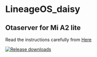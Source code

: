 # LineageOS_daisy

## Otaserver for Mi A2 lite ##
Read the instructions carefully from [Here](https://itsvixano.gitlab.io/lineageos_flashing/)

[![Release downloads](https://img.shields.io/github/downloads/ItsVixano-releases/LineageOS_daisy/total.svg)](https://github.com/ItsVixano-releases/LineageOS_daisy/releases/)
